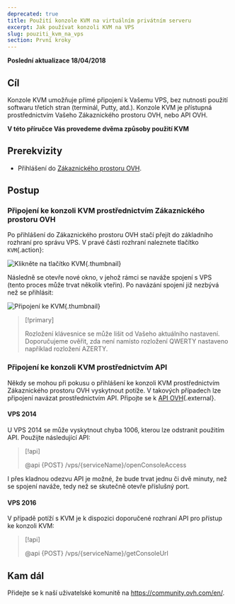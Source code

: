 ```yaml
---
deprecated: true
title: Použití konzole KVM na virtuálním privátním serveru
excerpt: Jak používat konzoli KVM na VPS
slug: pouziti_kvm_na_vps
section: První kroky
---
```


**Poslední aktualizace 18/04/2018**

## Cíl

Konzole KVM umožňuje přímé připojení k Vašemu VPS, bez nutnosti použití softwaru třetích stran (terminál, Putty, atd.). Konzole KVM je přístupná prostřednictvím Vašeho Zákaznického prostoru OVH, nebo API OVH.  

**V této příručce Vás provedeme dvěma způsoby použití KVM**

## Prerekvizity

- Přihlášení do [Zákaznického prostoru OVH](https://www.ovh.com/auth/?action=gotomanager).

## Postup

### Připojení ke konzoli KVM prostřednictvím Zákaznického prostoru OVH

Po přihlášení do Zákaznického prostoru OVH stačí přejít do základního rozhraní pro správu VPS. V pravé části rozhraní naleznete tlačítko `KVM`{.action}:

![Klikněte na tlačítko KVM](images/activating_kvm_manager.png){.thumbnail}

 
Následně se otevře nové okno, v jehož rámci se naváže spojení s VPS (tento proces může trvat několik vteřin). Po navázání spojení již nezbývá než se přihlásit:

![Připojení ke KVM](images/kvm_screen.png){.thumbnail}

> [!primary]
>
> Rozložení klávesnice se může lišit od Vašeho aktuálního nastavení. Doporučujeme ověřit, zda není namísto rozložení QWERTY nastaveno například rozložení AZERTY.
>

### Připojení ke konzoli KVM prostřednictvím API

Někdy se mohou při pokusu o přihlášení ke konzoli KVM prostřednictvím Zákaznického prostoru OVH vyskytnout potíže. V takových případech lze připojení navázat prostřednictvím API. Připojte se k [API OVH](https://api.ovh.com/){.external}.

#### VPS 2014

U VPS 2014 se může vyskytnout chyba 1006, kterou lze odstranit použitím API. Použijte následující API:

> [!api]
>
> @api {POST} /vps/{serviceName}/openConsoleAccess
>

I přes kladnou odezvu API je možné, že bude trvat jednu či dvě minuty, než se spojení naváže, tedy než se skutečně otevře příslušný port.

#### VPS 2016

V případě potíží s KVM je k dispozici doporučené rozhraní API pro přístup ke konzoli KVM:

> [!api]
>
> @api {POST} /vps/{serviceName}/getConsoleUrl
>

## Kam dál

Přidejte se k naší uživatelské komunitě na <https://community.ovh.com/en/>.